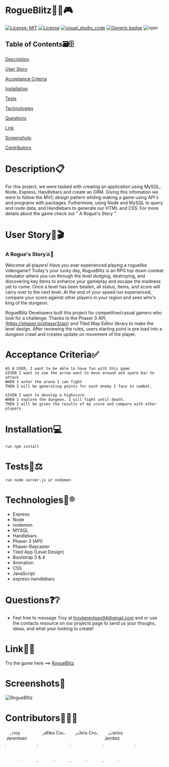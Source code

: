 # RogueBlitz🐱‍🏍🎮
[![License: MIT](https://img.shields.io/badge/License-MIT-violet.svg)](https://opensource.org/licenses/MIT)
[![License](https://img.shields.io/badge/License-Apache%202.0-red.svg)](https://opensource.org/licenses/Apache-2.0)
[![visual_studio_code](https://aleen42.github.io/badges/src/visual_studio_code.svg)](https://code.visualstudio.com) 
[![Generic badge](https://img.shields.io/badge/Gaming-Roguelike-<yellow>.svg)](https://shields.io/)
![npm](https://aleen42.github.io/badges/src/npm.svg)

## Table of Contents🗃🗄

[Description](#Description)

[User Story](#ARogue'sStory)

[Acceptance Criteria](#AcceptanceCriteria)

[Installation](#Installation)

[Tests](#Tests)

[Technologies](#Technologies)

[Questions](#Questions)

[Link](#Link)

[Screenshots](#Screenshots)

[Contributors](#Contributors)


# Description📋
For this project, we were tasked with creating an application using MySQL, Node, Espress, Handlebars and create an ORM.  Giving this infomation we were to follow the MVC design pattern whiling making a game using APi's and programs with packages. Futhermore, using Node and MySQL to query and route data, and Handlebars to generate our HTML and CSS. For more details about the game check out " A Rogue's Story ".

# User Story📙🎬
### A Rogue's Story⚔️📒
Welcome all players! Have you ever experienced playing a roguelike videogame? Today's your lucky day, RogueBlitz is an RPG top down combat simulator where you run through the level dodging, destroying, and discovering key items to enhance your gameplay and escape the madness yet to come. Once a level has been beaten, all status, items, and score will carry over to the next level. At the end of your speed run experienced, compare your score against other players in your region and sees who's king of the dungeon.

RogueBlitz Developers built this project for competitive/casual gamers who look for a challenge. Thanks to the Phaser 3 API, (https://phaser.io/phaser3/api) and Tiled Map Editor library to make the level design. After reviewing the rules, users starting point is pre load into a dungeon crawl and creates update on movement of the player. 

# Acceptance Criteria✅

```
AS A USER, I want to be able to have fun with this game
GIVEN I want to use the arrow want to move around and spare bar to attack
WHEN I enter the arena I can fight
THEN I will be generating points for each enemy I face in combat.

GIVEN I want to develop a highscore
WHEN I explore the dungeon, I will fight until death.
THEN I will be given the results of my score and compare with other players

```

# Installation💻

```
run npm install
```

# Tests🔬⚖

```
run node server.js or nodomon
```


# Technologies📲®
* Express
* Node
* nodemon
* MYSQL
* Handlebars
* Phaser 3 (API)
* Phaser-Raycaster
* Tiled App (Level Design)
* Bootstrap 3 & 4
* Animation
* CSS
* JavaScript
* express-handlebars


# Questions❓❔
* Feel free to message Troy at troyberentsen94@gmail.com and or use the contacts resource on our projects page to send us your thoughs, ideas, and what your looking to create!  

# Link📶🤳
Try the game here ==> [RogueBlitz](https://rogueblitzgaming.herokuapp.com/)

# Screenshots📸
![RogueBlitz](https://user-images.githubusercontent.com/62157127/95813318-9adab280-0ce5-11eb-82b9-4bb629b42d1f.png)

# Contributors🙌👨‍💻

<a href="https://github.com/tmbx9482">
         <img alt="Troy Berentsen" src="team/Troy.png"
         width="100" height="100" style="border-radius:50%;">
      </a>

<a href="https://github.com/KilometersDodecahedron">
         <img alt="Miles Cohn" src="team/Miles.png"
         width="100" height="100" style="border-radius:50%;">
      </a>

<a href="https://github.com/chrissy613">
         <img alt="Chris Crook" src="team/Chris.png"
         width="100" height="100" style="border-radius:50%;">
      </a>

<a href="https://github.com/Carlosbenitez">
         <img alt="Carlos Benitez" src="team/Carlos.png"
         width="100" height="100" style="border-radius:50%;">
      </a>
